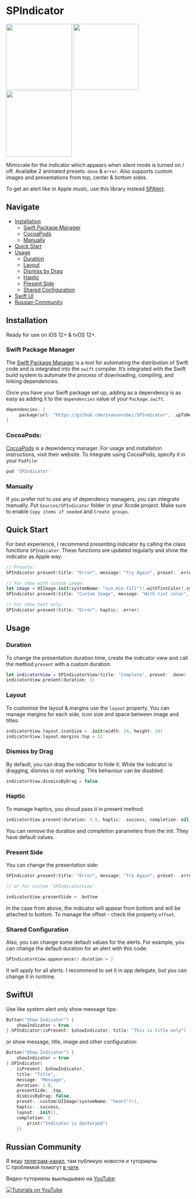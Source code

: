 # SPIndicator

<p aligment="left">
    <img src="https://cdn.ivanvorobei.io/github/spindicator/v1.6/animatable-presets.png?version=1" height="180"/>
    <img src="https://cdn.ivanvorobei.io/github/spindicator/v1.6/customize.png?version=1" height="180"/>
    <img src="https://cdn.ivanvorobei.io/github/spindicator/v1.6/bottom-present.png?version=1" height="180"/>
</p>

Mimicrate for the indicator which appears when silent mode is turned on / off. Availalbe 2 animated presets: `done` & `error`.  Also supports custom images and presentations from top, center & bottom sides. 

To get an alert like in Apple music, use this library instead [SPAlert](https://github.com/ivanvorobei/SPAlert).

## Navigate

- [Installation](#installation)
    - [Swift Package Manager](#swift-package-manager)
    - [CocoaPods](#cocoapods)
    - [Manually](#manually)
- [Quick Start](#quick-start)
- [Usage](#usage)
    - [Duration](#duration)
    - [Layout](#layout)
    - [Dismiss by Drag](#dismiss-by-drag)
    - [Haptic](#haptic)
    - [Present Side](#present-side)
    - [Shared Configuration](#shared-configuration)
- [Swift UI](#swiftui)
- [Russian Community](#russian-community)

## Installation

Ready for use on iOS 12+ & tvOS 12+.

### Swift Package Manager

The [Swift Package Manager](https://swift.org/package-manager/) is a tool for automating the distribution of Swift code and is integrated into the `swift` compiler. It’s integrated with the Swift build system to automate the process of downloading, compiling, and linking dependencies.

Once you have your Swift package set up, adding as a dependency is as easy as adding it to the `dependencies` value of your `Package.swift`.

```swift
dependencies: [
    .package(url: "https://github.com/ivanvorobei/SPIndicator", .upToNextMajor(from: "1.6.0"))
]
```

### CocoaPods:

[CocoaPods](https://cocoapods.org) is a dependency manager. For usage and installation instructions, visit their website. To integrate using CocoaPods, specify it in your `Podfile`:

```ruby
pod 'SPIndicator'
```

### Manually

If you prefer not to use any of dependency managers, you can integrate manually. Put `Sources/SPIndicator` folder in your Xcode project. Make sure to enable `Copy items if needed` and `Create groups`.

## Quick Start

For best experience, I recommend presenting indicator by calling the class functions `SPIndicator`. These functions are updated regularly and show the indicator as Apple way: 

```swift 
// Presets:
SPIndicator.present(title: "Error", message: "Try Again", preset: .error)

// For show with custom image:
let image = UIImage.init(systemName: "sun.min.fill")!.withTintColor(.systemYellow, renderingMode: .alwaysOriginal)
SPIndicator.present(title: "Custom Image", message: "With tint color", preset: .custom(image))

// For show text only:
SPIndicator.present(title: "Error", haptic: .error)
```

## Usage

### Duration

To change the presentation duration time, create the indicator view and call the method `present` with a custom duration:

```swift
let indicatorView = SPIndicatorView(title: "Complete", preset: .done)
indicatorView.present(duration: 3)
```

### Layout

To customise the layout & margins use the `layout` property. You can manage margins for each side, icon size and space between image and titles:

```swift
indicatorView.layout.iconSize = .init(width: 24, height: 24)
indicatorView.layout.margins.top = 12
```

### Dismiss by Drag

By default, you can drag the indicator to hide it. While the indicator is dragging, dismiss is not working. This behaviour can be disabled:

```swift
indicatorView.dismissByDrag = false
```

### Haptic

To manage haptics, you shoud pass it in present method:

```swift
indicatorView.present(duration: 1.5, haptic: .success, completion: nil)
```

You can remove the duration and completion parameters from the init. They have default values.

### Present Side

You can change the presentation side: 

```swift
SPIndicator.present(title: "Error", message: "Try Again", preset: .error, from: .bottom)

// or for custom `SPIndicatorView`

indicatorView.presentSide = .bottom
```
In the case from above, the indicator will appear from bottom and will be attached to bottom. To manage the offset - check the property `offset`.

### Shared Configuration

Also, you can change some default values for the alerts. For example, you can change the default duration for an alert with this code:

```swift
SPIndicatorView.appearance().duration = 2
```

It will apply for all alerts. I recommend to set it in app delegate, but you can change it in runtime.

## SwiftUI

Use like system alert only show message tips:

```swift
Button("Show Indicator") {
    showIndicator = true
}.SPIndicator(isPresent: $showIndicator, title: "This is title only")
```

or show message, title, image and other configuration:

```swift
Button("Show Indicator") {
    showIndicator = true
}.SPIndicator(
    isPresent: $showIndicator, 
    title: "Title", 
    message: "Message",
    duration: 2.0, 
    presentSide: .top,
    dismissByDrag: false, 
    preset: .custom(UIImage(systemName: "heart")!), 
    haptic: .success, 
    layout: .init(), 
    completion: {
        print("Indicator is destoryed")
    })
```

## Russian Community

Я веду [телеграм-канал](https://sparrowcode.io/telegram), там публикую новости и туториалы.<br>
С проблемой помогут [в чате](https://sparrowcode.io/telegram/chat).

Видео-туториалы выклыдываю на [YouTube](https://ivanvorobei.io/youtube):

[![Tutorials on YouTube](https://cdn.ivanvorobei.io/github/readme/youtube-preview.jpg)](https://ivanvorobei.io/youtube)
